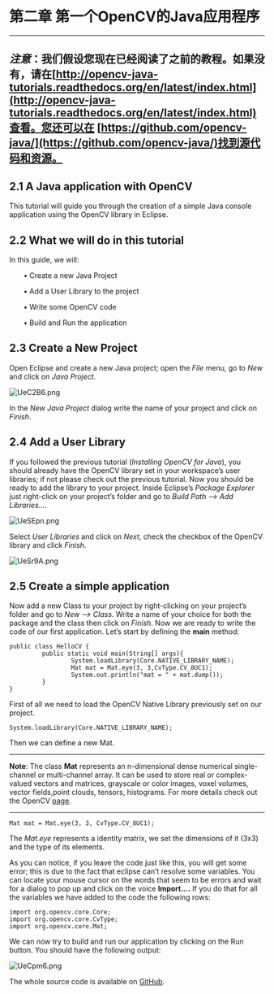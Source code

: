 # 第二章 第一个OpenCV的Java应用程序  

---
***注意***：我们假设您现在已经阅读了之前的教程。如果没有，请在[http://opencv-java-tutorials.readthedocs.org/en/latest/index.html](http://opencv-java-tutorials.readthedocs.org/en/latest/index.html)查看。您还可以在
[https://github.com/opencv-java/](https://github.com/opencv-java/)找到源代码和资源。
---  
## 2.1 A Java application with OpenCV
This tutorial will guide you through the creation of a simple Java console application using the OpenCV library in Eclipse.  

## 2.2 What we will do in this tutorial  
In this guide, we will:  

&emsp;&emsp;• Create a new Java Project  

&emsp;&emsp;• Add a User Library to the project  

&emsp;&emsp;• Write some OpenCV code  

&emsp;&emsp;• Build and Run the application  

## 2.3 Create a New Project
Open Eclipse and create a new Java project; open the _File_ menu, go to _New_ and click on _Java Project_.  
  
![UeC2B6.png](https://images.gitee.com/uploads/images/2020/0709/003848_6ef99d13_1464254.png) 
  
In the _New Java Project_ dialog write the name of your project and click on _Finish_.
## 2.4 Add a User Library
If you followed the previous tutorial (_Installing OpenCV for Java_), you should already have the OpenCV library set in your workspace’s user libraries; if not please check out the previous tutorial. Now you should be ready to add the library to your project. Inside Eclipse’s _Package Explorer_ just right-click on your project’s folder and go to _Build Path --> Add Libraries...._  
  
![UeSEpn.png](https://images.gitee.com/uploads/images/2020/0709/003847_67aade7f_1464254.png)  

Select _User Libraries_ and click on _Next_, check the checkbox of the OpenCV library and click _Finish_.  
  
![UeSr9A.png](https://images.gitee.com/uploads/images/2020/0709/003846_63db9134_1464254.png)  
  
## 2.5 Create a simple application
Now add a new Class to your project by right-clicking on your project’s folder and go to _New --> Class_. Write a name of your choice for both the package and the class then click on _Finish_. Now we are ready to write the code of
our first application. Let’s start by defining the **main** method:  
```  
public class HelloCV {
         public static void main(String[] args){  
                 System.loadLibrary(Core.NATIVE_LIBRARY_NAME);
                 Mat mat = Mat.eye(3, 3,CvType.CV_8UC1);
                 System.out.println("mat = " + mat.dump());
         }
}  
```
First of all we need to load the OpenCV Native Library previously set on our project.  
```  
System.loadLibrary(Core.NATIVE_LIBRARY_NAME);  
```
Then we can define a new Mat.   

---
**Note**: The class **Mat** represents an n-dimensional dense numerical single-channel or multi-channel array. It can be used to store real or complex-valued vectors and matrices, grayscale or color images, voxel volumes, vector fields,point clouds, tensors, histograms. For more details check out the OpenCV [page](http://docs.opencv.org/3.0.0/dc/d84/group__core__basic.html).   

---
 
```  
Mat mat = Mat.eye(3, 3, CvType.CV_8UC1);
```  

The _Mat.eye_ represents a identity matrix, we set the dimensions of it (3x3) and the type of its elements.   
  
As you can notice, if you leave the code just like this, you will get some error; this is due to the fact that eclipse can’t resolve some variables. You can locate your mouse cursor on the words that seem to be errors and wait for a dialog to pop up and click on the voice **Import....** If you do that for all the variables we have added to the code the following
rows:  
```
import org.opencv.core.Core;
import org.opencv.core.CvType;
import org.opencv.core.Mat;
```  

 We can now try to build and run our application by clicking on the Run button. You should have the following output:  
  
 ![UeCpm6.png](https://images.gitee.com/uploads/images/2020/0709/003846_0e5bf15b_1464254.png)  
   
 The whole source code is available on [GitHub](https://github.com/opencv-java/getting-started/tree/master/HelloCV).